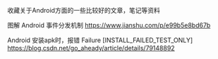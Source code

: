 收藏关于Android方面的一些比较好的文章，笔记等资料

图解 Android 事件分发机制 https://www.jianshu.com/p/e99b5e8bd67b

Android 安装apk时，报错 Failure [INSTALL_FAILED_TEST_ONLY] https://blog.csdn.net/go_aheady/article/details/79148892
